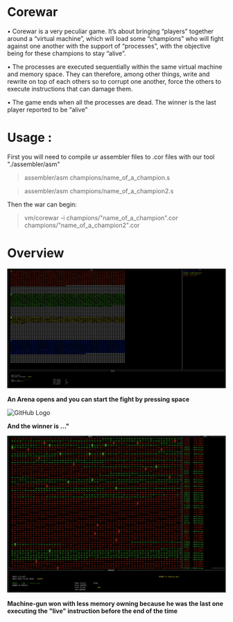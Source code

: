 # Corewar

• Corewar is a very peculiar game. It’s about bringing “players” together around a
“virtual machine”, which will load some “champions” who will fight against one another with the support of “processes”, with the objective being for these champions
to stay “alive”.

• The processes are executed sequentially within the same virtual machine and memory space. They can therefore, among other things, write and rewrite on top of
each others so to corrupt one another, force the others to execute instructions that
can damage them.

• The game ends when all the processes are dead. The winner is the last player
reported to be “alive”

# Usage :

First you will need to compile ur assembler files to .cor files with our tool "./assembler/asm"
> assembler/asm champions/name_of_a_champion.s

> assembler/asm champions/name_of_a_champion2.s

Then the war can begin:
> vm/corewar -i champions/"name_of_a_champion".cor champions/"name_of_a_champion2".cor

# Overview

![GitHub Logo](ressources/init_corewar.png)

**An Arena opens and you can start the fight by pressing space**

![GitHub Logo](ressources/ezgif.com-video-to-gif.gif)

**And the winner is ..."**

![GitHub Logo](ressources/winner.png)

**Machine-gun won with less memory owning because he was the last one executing the "live" instruction before the end of the time**

